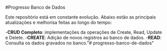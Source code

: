 #Progresso Banco de Dados

Este repositório está em constante evolução. Abaixo estão as principais atualizações e melhorisa feitas ao longo do tempo:

-**CRUD Completo**: implementações da operações de Create, Read, Update e Delete.
    -**CREATE**: Adição de novos registros ao banco de dados. 
    -**READ**: Consulta os dados gravados no banco."# progresso-banco-de-dados" 